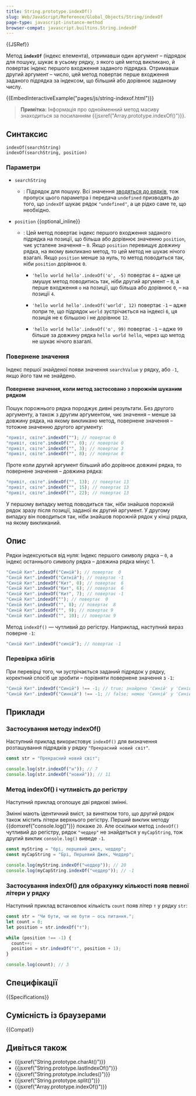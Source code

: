 ```yaml
---
title: String.prototype.indexOf()
slug: Web/JavaScript/Reference/Global_Objects/String/indexOf
page-type: javascript-instance-method
browser-compat: javascript.builtins.String.indexOf
---
```


{{JSRef}}

Метод **`indexOf`** (індекс елемента), отримавши один аргумент – підрядок для пошуку, шукає в усьому рядку, з якого цей метод викликано, й повертає індекс першого входження заданого підрядка. Отримавши другий аргумент – число, цей метод повертає перше входження заданого підрядка за індексом, що більший або дорівнює заданому числу.

{{EmbedInteractiveExample("pages/js/string-indexof.html")}}

> **Примітка:** Інформація про однойменний метод масиву знаходиться за посиланням {{jsxref("Array.prototype.indexOf()")}}.

## Синтаксис

```js-nolint
indexOf(searchString)
indexOf(searchString, position)
```

### Параметри

- `searchString`

  - : Підрядок для пошуку. Всі значення [зводяться до рядків](/uk/docs/Web/JavaScript/Reference/Global_Objects/String#zvedennia-do-riadka), тож пропуск цього параметра і передача `undefined` призводять до того, що `indexOf` шукає рядок `"undefined"`, а це рідко саме те, що необхідно.

- `position` {{optional_inline}}

  - : Цей метод повертає індекс першого входження заданого підрядка на позиції, що більша або дорівнює значенню `position`, чиє усталене значення – `0`. Якщо `position` перевищує довжину рядка, на якому викликано метод, то цей метод не шукає нічого взагалі. Якщо `position` менше за нуль, то метод поводиться так, ніби `position` дорівнює `0`.

    - `'hello world hello'.indexOf('o', -5)` повертає `4` – адже це змушує метод поводитись так, ніби другий аргумент – `0`, а перше входження `o` на позиції, що більша або дорівнює `0`, – на позиції `4`.

    - `'hello world hello'.indexOf('world', 12)` повертає `-1` – адже попри те, що підрядок `world` зустрічається на індексі `6`, ця позиція не є більшою і не дорівнює `12`.

    - `'hello world hello'.indexOf('o', 99)` повертає `-1` – адже `99` більше за довжину рядка `hello world hello`, через що метод не шукає нічого взагалі.

### Повернене значення

Індекс першої знайденої появи значення `searchValue` у рядку, або `-1`, якщо його там не знайдено.

#### Повернене значення, коли метод застосовано з порожнім шуканим рядком

Пошук порожнього рядка породжує дивні результати. Без другого аргументу, а також з другим аргументом, чиє значення – менше за довжину рядка, на якому викликано метод, повернене значення – тотожне значенню другого аргументу:

```js
"привіт, світе".indexOf(""); // повертає 0
"привіт, світе".indexOf("", 0); // повертає 0
"привіт, світе".indexOf("", 3); // повертає 3
"привіт, світе".indexOf("", 8); // повертає 8
```

Проте коли другий аргумент більший або дорівнює довжині рядка, то повернене значення – довжина рядка:

```js
"привіт, світе".indexOf("", 13); // повертає 13
"привіт, світе".indexOf("", 15); // повертає 13
"привіт, світе".indexOf("", 22); // повертає 13
```

У першому випадку метод поводиться так, ніби знайшов порожній рядок зразу після позиції, заданої як другий аргумент. У другому випадку він поводиться так, ніби знайшов порожній рядок у кінці рядка, на якому викликаний.

## Опис

Рядки індексуються від нуля: Індекс першого символу рядка – `0`, а індекс останнього символу рядка – довжина рядка мінус 1.

```js
"Синій Кит".indexOf("Синій"); // повертає  0
"Синій Кит".indexOf("Ситній"); // повертає -1
"Синій Кит".indexOf("Кит", 0); // повертає  6
"Синій Кит".indexOf("Кит", 6); // повертає  6
"Синій Кит".indexOf("Кит", 7); // повертає -1
"Синій Кит".indexOf(""); // повертає  0
"Синій Кит".indexOf("", 8); // повертає  8
"Синій Кит".indexOf("", 9); // повертає 9
"Синій Кит".indexOf("", 10); // повертає 9
```

Метод `indexOf()` — чутливий до регістру. Наприклад, наступний вираз поверне `-1`:

```js
"Синій Кит".indexOf("синій"); // повертає -1
```

### Перевірка збігів

При перевірці того, чи зустрічається заданий підрядок у рядку, коректний спосіб це зробити – порівняти повернене значення з `-1`:

```js
"Синій Кит".indexOf("Синій") !== -1; // true; знайдено 'Синій' у 'Синій Кит'
"Синій Кит".indexOf("Синній") !== -1; // false; немає 'Синній' у 'Синій Кит'
```

## Приклади

### Застосування методу indexOf()

Наступний приклад використовує `indexOf()` для визначення розташування підрядків у рядку `"Прекрасний новий світ"`.

```js
const str = "Прекрасний новий світ";

console.log(str.indexOf("н")); // 7
console.log(str.indexOf("новий")); // 11
```

### Метод indexOf() і чутливість до регістру

Наступний приклад оголошує дві рядкові змінні.

Змінні мають ідентичний вміст, за винятком того, що другий рядок також містить літери верхнього регістру. Перший виклик методу {{domxref("console.log()")}} покаже `20`. Але оскільки метод `indexOf()` чутливий до регістру, рядок `"чеддер"` не знайдеться у `myCapString`, тож другий виклик `console.log()` виведе `-1`.

```js
const myString = "брі, перцевий джек, чеддер";
const myCapString = "Брі, Перцевий Джек, Чеддер";

console.log(myString.indexOf("чеддер")); // 20
console.log(myCapString.indexOf("чеддер")); // -1
```

### Застосування indexOf() для обрахунку кількості появ певної літери у рядку

Наступний приклад встановлює кількість `count` появ літер `т` у рядку `str`:

```js
const str = "Чи бути, чи не бути — ось питання.";
let count = 0;
let position = str.indexOf("т");

while (position !== -1) {
  count++;
  position = str.indexOf("т", position + 1);
}

console.log(count); // 3
```

## Специфікації

{{Specifications}}

## Сумісність із браузерами

{{Compat}}

## Дивіться також

- {{jsxref("String.prototype.charAt()")}}
- {{jsxref("String.prototype.lastIndexOf()")}}
- {{jsxref("String.prototype.includes()")}}
- {{jsxref("String.prototype.split()")}}
- {{jsxref("Array.prototype.indexOf()")}}
